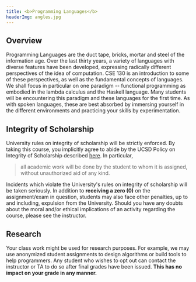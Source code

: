```yaml
---
title: <b>Programming Languages</b>
headerImg: angles.jpg
---
```


## Overview

Programming Languages are the duct tape, bricks, mortar
and steel of the information age. Over the last thirty
years, a variety of languages with diverse features have
been developed, expressing radically different perspectives
of the idea of computation. CSE 130 is an introduction to
some of these perspectives, as well as the fundamental concepts of
languages. We shall focus in particular on one paradigm -- functional
programming as embodied in the lambda calculus and the Haskell language. 
Many students will be encountering this
paradigm and these languages for the first time. As with
spoken languages, these are best absorbed by immersing yourself
in the different environments and practicing your skills by
experimentation.

## Integrity of Scholarship

University rules on integrity of scholarship will be strictly enforced. By
taking this course, you implicitly agree to abide by the UCSD Policy on
Integrity of Scholarship described [here](https://senate.ucsd.edu/Operating-Procedures/Senate-Manual/appendices/2).
In particular,

> all academic work will be done by the student to whom it is assigned,
> without unauthorized aid of any kind.

Incidents which violate the University's rules on integrity of scholarship
will be taken seriously.  In addition to **receiving a zero (0)** on the
assignment/exam in question, students may also face other penalties,
up to and including, expulsion from the University.  Should you have
any doubts about the moral and/or ethical implications of an activity
regarding the course, please see the instructor.

## Research

Your class work might be used for research purposes. For example, we may
use anonymized student assignments to design algorithms or build tools to
help programmers. Any student who wishes to opt out can contact the
instructor or TA to do so after final grades have been issued.
**This has no impact on your grade in any manner.**
